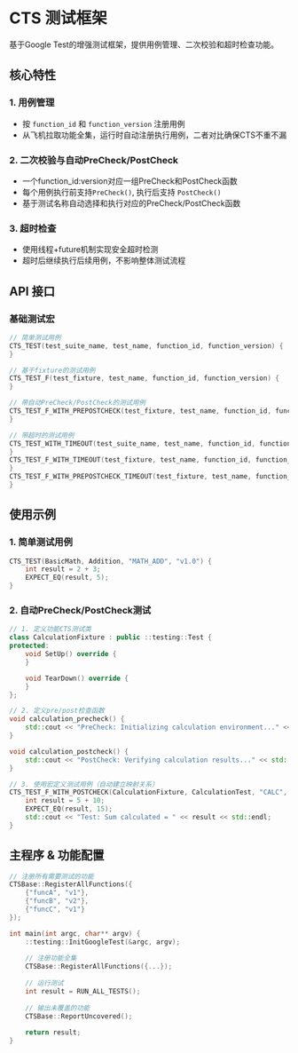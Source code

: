 # CTS 测试框架

基于Google Test的增强测试框架，提供用例管理、二次校验和超时检查功能。

## 核心特性

### 1. 用例管理
- 按 `function_id` 和 `function_version` 注册用例
- 从飞机拉取功能全集，运行时自动注册执行用例，二者对比确保CTS不重不漏

### 2. 二次校验与自动PreCheck/PostCheck
- 一个function_id:version对应一组PreCheck和PostCheck函数
- 每个用例执行前支持`PreCheck()`, 执行后支持 `PostCheck()`
- 基于测试名称自动选择和执行对应的PreCheck/PostCheck函数

### 3. 超时检查
- 使用线程+future机制实现安全超时检测
- 超时后继续执行后续用例，不影响整体测试流程

## API 接口

### 基础测试宏
```cpp
// 简单测试用例
CTS_TEST(test_suite_name, test_name, function_id, function_version) {
}

// 基于fixture的测试用例
CTS_TEST_F(test_fixture, test_name, function_id, function_version) {
}

// 带自动PreCheck/PostCheck的测试用例
CTS_TEST_F_WITH_PREPOSTCHECK(test_fixture, test_name, function_id, function_version, pre_check, post_check) {
}

// 带超时的测试用例
CTS_TEST_WITH_TIMEOUT(test_suite_name, test_name, function_id, function_version, timeout_ms) {
}
CTS_TEST_F_WITH_TIMEOUT(test_fixture, test_name, function_id, function_version, timeout_ms) {
}
CTS_TEST_F_WITH_PREPOSTCHECK_TIMEOUT(test_fixture, test_name, function_id, function_version, pre_check, post_check, timeout_ms) {
}
```


## 使用示例

### 1. 简单测试用例
```cpp
CTS_TEST(BasicMath, Addition, "MATH_ADD", "v1.0") {
    int result = 2 + 3;
    EXPECT_EQ(result, 5);
}
```

### 2. 自动PreCheck/PostCheck测试
```cpp
// 1. 定义功能CTS测试类
class CalculationFixture : public ::testing::Test {
protected:
    void SetUp() override {
    }

    void TearDown() override {
    }
};

// 2. 定义pre/post检查函数
void calculation_precheck() {
    std::cout << "PreCheck: Initializing calculation environment..." << std::endl;
}

void calculation_postcheck() {
    std::cout << "PostCheck: Verifying calculation results..." << std::endl;
}

// 3. 使用宏定义测试用例（自动建立映射关系）
CTS_TEST_F_WITH_POSTCHECK(CalculationFixture, CalculationTest, "CALC", "1.0", calculation_precheck, calculation_postcheck) {
    int result = 5 + 10;
    EXPECT_EQ(result, 15);
    std::cout << "Test: Sum calculated = " << result << std::endl;
}
```


## 主程序 & 功能配置

```cpp
// 注册所有需要测试的功能
CTSBase::RegisterAllFunctions({
    {"funcA", "v1"},
    {"funcB", "v2"},
    {"funcC", "v1"}
});

int main(int argc, char** argv) {
    ::testing::InitGoogleTest(&argc, argv);
    
    // 注册功能全集
    CTSBase::RegisterAllFunctions({...});
    
    // 运行测试
    int result = RUN_ALL_TESTS();
    
    // 输出未覆盖的功能
    CTSBase::ReportUncovered();
    
    return result;
}
```